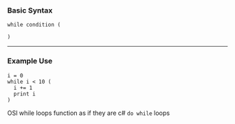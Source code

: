 ### Basic Syntax
```
while condition (

)
```
---

### Example Use
```
i = 0
while i < 10 (
  i += 1
  print i
)
```

OSl while loops function as if they are c# `do while` loops
